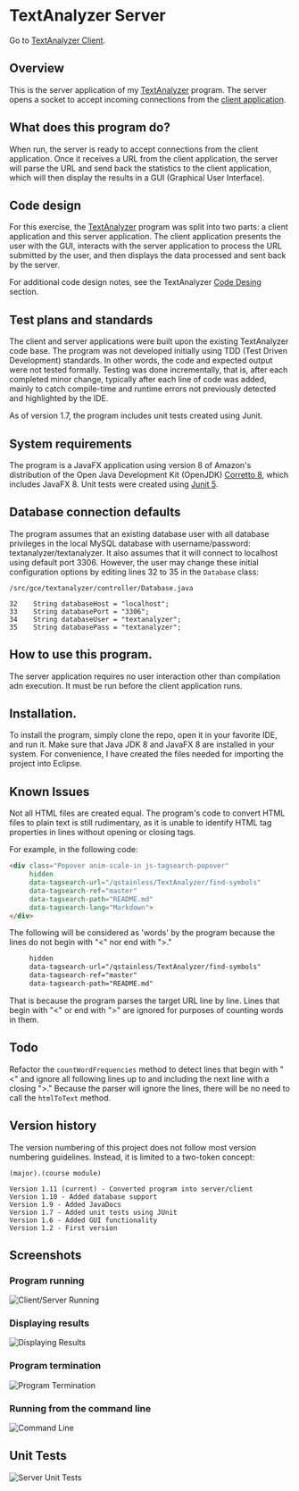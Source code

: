 # TextAnalyzer Server
Go to [TextAnalyzer Client](https://github.com/qstainless/TextAnalyzerClient).

## Overview
This is the server application of my [TextAnalyzer](https://github.com/qstainless/TextAnalyzer) program. The server opens a socket to accept incoming connections from the [client application](https://github.com/qstainless/TextAnalyzerClient).

## What does this program do?
When run, the server is ready to accept connections from the client application. Once it receives a URL from the client application, the server will parse the URL and send back the statistics to the client application, which will then display the results in a GUI (Graphical User Interface).

## Code design
For this exercise, the [TextAnalyzer](https://github.com/qstainless/TextAnalyzer) program was split into two parts: a client application and this server application. The client application presents the user with the GUI, interacts with the server application to process the URL submitted by the user, and then displays the data processed and sent back by the server.

For additional code design notes, see the TextAnalyzer [Code Desing](https://github.com/qstainless/TextAnalyzer#code-design) section.

## Test plans and standards
The client and server applications were built upon the existing TextAnalyzer code base. The program was not developed initially using TDD (Test Driven Development) standards. In other words, the code and expected output were not tested formally. Testing was done incrementally, that is, after each completed minor change, typically after each line of code was added, mainly to catch compile-time and runtime errors not previously detected and highlighted by the IDE.

As of version 1.7, the program includes unit tests created using Junit.

## System requirements
The program is a JavaFX application using version 8 of Amazon's distribution of the Open Java Development Kit (OpenJDK) [Corretto 8](https://aws.amazon.com/corretto/), which includes JavaFX 8. Unit tests were created using [Junit 5](https://github.com/junit-team/junit5/).

## Database connection defaults
The program assumes that an existing database user with all database privileges in the local MySQL database with username/password: textanalyzer/textanalyzer. It also assumes that it will connect to localhost using default port 3306. However, the user may change these initial configuration options by editing lines 32 to 35 in the `Database` class: 

```
/src/gce/textanalyzer/controller/Database.java

32    String databaseHost = "localhost";
33    String databasePort = "3306";
34    String databaseUser = "textanalyzer";
35    String databasePass = "textanalyzer";
```

## How to use this program.
The server application requires no user interaction other than compilation adn execution. It must be run before the client application runs.

## Installation.
To install the program, simply clone the repo, open it in your favorite IDE, and run it. Make sure that Java JDK 8 and JavaFX 8 are installed in your system. For convenience, I have created the files needed for importing the project into Eclipse.

## Known Issues
Not all HTML files are created equal. The program's code to convert HTML files to plain text is still rudimentary, as it is unable to identify HTML tag properties in lines without opening or closing tags.

For example, in the following code:

```html
<div class="Popover anim-scale-in js-tagsearch-popover"
     hidden
     data-tagsearch-url="/qstainless/TextAnalyzer/find-symbols"
     data-tagsearch-ref="master"
     data-tagsearch-path="README.md"
     data-tagsearch-lang="Markdown">
</div>
```

The following will be considered as 'words' by the program because the lines do not begin with "<" nor end with ">."

```html
     hidden
     data-tagsearch-url="/qstainless/TextAnalyzer/find-symbols"
     data-tagsearch-ref="master"
     data-tagsearch-path="README.md"
```

That is because the program parses the target URL line by line. Lines that begin with "<" or end with ">" are ignored for purposes of counting words in them. 

## Todo
Refactor the `countWordFrequencies` method to detect lines that begin with "<" and ignore all following lines up to and including the next line with a closing ">." Because the parser will ignore the lines, there will be no need to call the `htmlToText` method.

## Version history
The version numbering of this project does not follow most version numbering guidelines. Instead, it is limited to a two-token concept:

```(major).(course module)``` 

```
Version 1.11 (current) - Converted program into server/client
Version 1.10 - Added database support
Version 1.9 - Added JavaDocs
Version 1.7 - Added unit tests using JUnit
Version 1.6 - Added GUI functionality
Version 1.2 - First version
```

## Screenshots
### Program running
![Client/Server Running](TextAnalyzer-Screenshot-Server-Client-Results-Running.png)
### Displaying results
![Displaying Results](TextAnalyzer-Screenshot-Server-Client-Results.png)
### Program termination
![Program Termination](TextAnalyzer-Screenshot-Server-Client-Program-Exit.png)
### Running from the command line
![Command Line](TextAnalyzer-Screenshot-Command-Line.png)

## Unit Tests
![Server Unit Tests](TextAnalyzer-Screenshot-Server-Unit-Tests.png)
